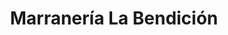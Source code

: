 ---
title: "Marranería La Bendición"
url: /nueva-santa-rosa/marraneria-la-bendicion/
shop: Metzgerei
---